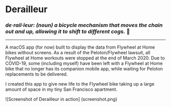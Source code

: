 # Derailleur
### ***de·rail·leur:** (noun) a bicycle mechanism that moves the chain out and up, allowing it to shift to different cogs.* :bicyclist:
---
A macOS app (for now) built to display the data from Flywheel at Home bikes without screens. As a result of the Peloton/Flywheel lawsuit, all Flywheel at Home workouts were stopped at the end of March 2020. Due to COVID-19, some (including myself) have been left with a Flywheel at Home bike that no longer has its companion mobile app, while waiting for Peloton replacements to be delivered.

I created this app to give new life to the Flywheel bike taking up a large amount of space in my tiny San Francisco apartment.

![Screenshot of Derailleur in action]
(screenshot.png)